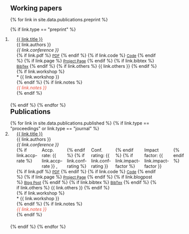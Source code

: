 
<div class="publications">
<ol class="bibliography">


<h2 id="publications" style="margin: -30px 0px 15px;">Working papers</h2>

{% for link in site.data.publications.preprint %}

{% if link.type == "preprint" %}
<li>
<div class="pub-row">
  <div class="col-sm-9" style="position: relative;padding-right: 15px;padding-left: 20px;">
      <div class="title">
        <a href="{{ link.pdf }}" target="_blank" rel="noopener">{{ link.title }}</a>
      </div>
      <div class="author">{{ link.authors }}</div>
      <div class="periodical"><em>{{ link.conference }}</em></div>
    <div class="links">
      {% if link.pdf %} 
      <a href="{{ link.pdf }}" class="btn btn-sm z-depth-0" role="button" target="_blank" style="font-size:12px;">PDF</a>
      {% endif %}
      {% if link.code %} 
      <a href="{{ link.code }}" class="btn btn-sm z-depth-0" role="button" target="_blank" style="font-size:12px;">Code</a>
      {% endif %}
      {% if link.page %} 
      <a href="{{ link.page }}" class="btn btn-sm z-depth-0" role="button" target="_blank" style="font-size:12px;">Project Page</a>
      {% endif %}
      {% if link.bibtex %} 
      <a href="{{ link.bibtex }}" class="btn btn-sm z-depth-0" role="button" target="_blank" style="font-size:12px;">BibTex</a>
      {% endif %}
      {% if link.others %} 
      {{ link.others }}
      {% endif %}
    </div>
    {% if link.workshop %}<div class="workshop">* {{ link.workshop }}</div>{% endif %}
    {% if link.notes %}
      <div class="notes"> <i style ="color:#e74d3c">{{ link.notes }}</i></div>
    {% endif %}
  </div>
</div>
</li>
<div style="margin-top: 1.5em;"></div>
{% endif %}
{% endfor %}


<h2 id="publications" style="margin: 0px 0px 15px;">Publications</h2>
{% for link in site.data.publications.published %}
{% if link.type == "proceedings" or link.type == "journal" %}
<li>
<div class="pub-row">
  <div class="col-sm-9" style="position: relative;padding-right: 15px;padding-left: 20px;">
     <div class="title"><a href="{{ link.pdf }}" target="_blank" rel="noopener">{{ link.title }}</a> </div>
     <div class="author">{{ link.authors }}</div>
     <div class="periodical"><em>{{ link.conference }}</em> </div>
     <div style="display: flex; gap: 1em;">
         {% if link.accp-rate %}
           <div class="rate">Accp. rate: {{ link.accp-rate }} ,</div>
         {% endif %}
         {% if link.conf-rating %}
           <div class="conf">Conf. rating: {{ link.conf-rating }}</div>
         {% endif %}
         {% if link.impact-factor %}
           <div class="journal">Impact factor: {{ link.impact-factor }}</div>
         {% endif %}
    </div>
    <div class="links">
      {% if link.pdf %} 
        <a href="{{ link.pdf }}" class="btn btn-sm z-depth-0" role="button" target="_blank" style="font-size:12px;">PDF</a>
      {% endif %}
      {% if link.code %} 
        <a href="{{ link.code }}" class="btn btn-sm z-depth-0" role="button" target="_blank" style="font-size:12px;">Code</a>
      {% endif %}
      {% if link.page %} 
        <a href="{{ link.page }}" class="btn btn-sm z-depth-0" role="button" target="_blank" style="font-size:12px;">Project Page</a>
      {% endif %}
      {% if link.blogpost %}
        <a href="{{ link.blogpost }}" class="btn btn-sm z-depth-0" role="button" target="_blank"
style="font-size:12px;">Blog Post</a>
      {% endif %}
      {% if link.bibtex %} 
        <a href="{{ link.bibtex }}" class="btn btn-sm z-depth-0" role="button" target="_blank" style="font-size:12px;">BibTex</a>
      {% endif %}
      {% if link.others %} 
        {{ link.others }}
      {% endif %}
    </div>
    {% if link.workshop %}<div class="workshop">* {{ link.workshop }}</div>{% endif %}
    {% if link.notes %}
      <div class="notes"> <i style ="color:#e74d3c">{{ link.notes }}</i></div>
    {% endif %}
  </div>
</div>
</li>
<div style="margin-top: 1.5em;"></div>
{% endif %}
{% endfor %}




</ol>
</div>


